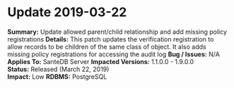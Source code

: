 # Update 2019-03-22

**Summary:** Update allowed parent/child relationship and add missing policy registrations
**Details:** This patch updates the verification registration to allow records to be children of the same class of object. It also adds missing policy registrations for accessing the audit log
**Bug / Issues:** N/A  
**Applies To:** SanteDB Server 
**Impacted Versions:** 1.1.0.0 - 1.9.0.0   
**Status:** Released \(March 22, 2019\)  
**Impact:** Low
**RDBMS:** PostgreSQL

